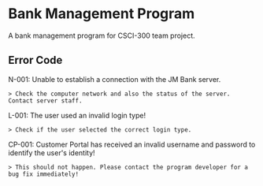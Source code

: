 # Bank Management Program
 A bank management program for CSCI-300 team project.

## Error Code
N-001: Unable to establish a connection with the JM Bank server.

    > Check the computer network and also the status of the server. Contact server staff.
    
L-001: The user used an invalid login type!

    > Check if the user selected the correct login type.
    
CP-001: Customer Portal has received an invalid username and password to identify the user's identity!

    > This should not happen. Please contact the program developer for a bug fix immediately!
